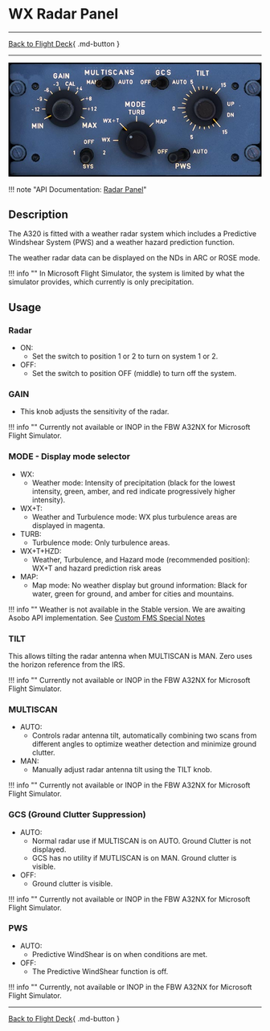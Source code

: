 # WX Radar Panel

---

[Back to Flight Deck](../index.md){ .md-button }

---

![WX Radar Panel](../../../assets/a32nx-briefing/pedestal/WX-radar-Panel.jpg "WX Radar Panel")

!!! note "API Documentation: [Radar Panel](../../../../fbw-a32nx/a32nx-api/a32nx-flightdeck-api.md#wx-radar)"

## Description

The A320 is fitted with a weather radar system which includes a Predictive Windshear System (PWS) and a weather hazard prediction function.

The weather radar data can be displayed on the NDs in ARC or ROSE mode.

!!! info ""
    In Microsoft Flight Simulator, the system is limited by what the simulator provides, which currently is only precipitation.

## Usage

### Radar

- ON:
    - Set the switch to position 1 or 2 to turn on system 1 or 2.
- OFF:
    - Set the switch to position OFF (middle) to turn off the system.

### GAIN

- This knob adjusts the sensitivity of the radar.

!!! info ""
    Currently not available or INOP in the FBW A32NX for Microsoft Flight Simulator.

### MODE - Display mode selector

- WX:
    - Weather mode: Intensity of precipitation (black for the lowest intensity, green, amber, and red indicate progressively higher intensity).
- WX+T:
    - Weather and Turbulence mode: WX plus turbulence areas are displayed in magenta.
- TURB:
    - Turbulence mode: Only turbulence areas.
- WX+T+HZD:
    - Weather, Turbulence, and Hazard mode (recommended position): WX+T and hazard prediction risk areas
- MAP:
    - Map mode: No weather display but ground information: Black for water, green for ground, and amber for cities and mountains.

!!! info ""
    Weather is not available in the Stable version. We are awaiting Asobo API implementation. See [Custom FMS Special Notes](../../../../fbw-a32nx/feature-guides/cFMS.md#special-notes)

###  TILT

This allows tilting the radar antenna when MULTISCAN is MAN. Zero uses the horizon reference from the IRS.

!!! info ""
    Currently not available or INOP in the FBW A32NX for Microsoft Flight Simulator.

### MULTISCAN

- AUTO:
    - Controls radar antenna tilt, automatically combining two scans from different angles to optimize weather detection and minimize ground clutter.
- MAN:
    - Manually adjust radar antenna tilt using the TILT knob.

!!! info ""
    Currently not available or INOP in the FBW A32NX for Microsoft Flight Simulator.

### GCS (Ground Clutter Suppression)

- AUTO:
    - Normal radar use if MULTISCAN is on AUTO. Ground Clutter is not displayed.
    - GCS has no utility if MUTLISCAN is on MAN. Ground clutter is visible.
- OFF:
    - Ground clutter is visible.

!!! info ""
    Currently not available or INOP in the FBW A32NX for Microsoft Flight Simulator.

### PWS

- AUTO:
    - Predictive WindShear is on when conditions are met.
- OFF:
    - The Predictive WindShear function is off.

!!! info ""
    Currently, not available or INOP in the FBW A32NX for Microsoft Flight Simulator.

---

[Back to Flight Deck](../index.md){ .md-button }

